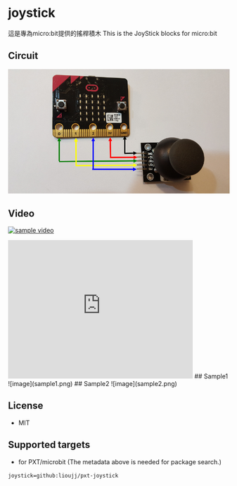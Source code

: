 # joystick

這是專為micro:bit提供的搖桿積木
This is the JoyStick blocks for micro:bit

## Circuit
![image](circuit.png)
## Video
[![sample video](https://img.youtube.com/vi/Ia3eWbcF4pE/0.jpg)](https://www.youtube.com/watch?v=Ia3eWbcF4pE)
<iframe width="420" height="315" src="http://www.youtube.com/embed/-Ia3eWbcF4pE" frameborder="0" allowfullscreen></iframe>
## Sample1
![image](sample1.png)
## Sample2
![image](sample2.png)

## License

* MIT

## Supported targets

* for PXT/microbit
(The metadata above is needed for package search.)

```package
joystick=github:lioujj/pxt-joystick
```
